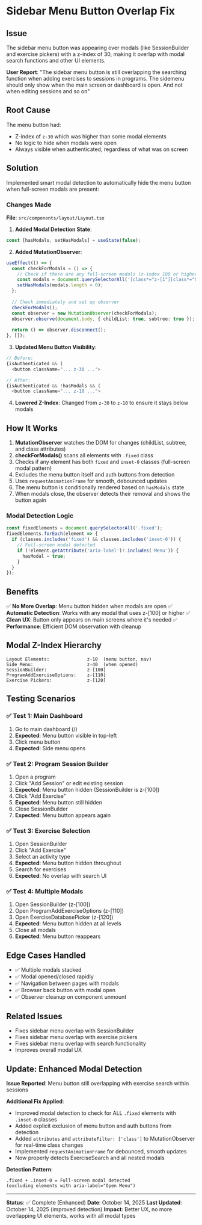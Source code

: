 # Sidebar Menu Button Overlap Fix

## Issue
The sidebar menu button was appearing over modals (like SessionBuilder and exercise pickers) with a z-index of 30, making it overlap with modal search functions and other UI elements.

**User Report**: "The sidebar menu button is still overlapping the searching function when adding exercises to sessions in programs. The sidemenu should only show when the main screen or dashboard is open. And not when editing sessions and so on"

## Root Cause
The menu button had:
- Z-index of `z-30` which was higher than some modal elements
- No logic to hide when modals were open
- Always visible when authenticated, regardless of what was on screen

## Solution
Implemented smart modal detection to automatically hide the menu button when full-screen modals are present:

### Changes Made

**File**: `src/components/layout/Layout.tsx`

1. **Added Modal Detection State**:
```typescript
const [hasModals, setHasModals] = useState(false);
```

2. **Added MutationObserver**:
```typescript
useEffect(() => {
  const checkForModals = () => {
    // Check if there are any full-screen modals (z-index 100 or higher)
    const modals = document.querySelectorAll('[class*="z-[1"][class*="0"]');
    setHasModals(modals.length > 0);
  };
  
  // Check immediately and set up observer
  checkForModals();
  const observer = new MutationObserver(checkForModals);
  observer.observe(document.body, { childList: true, subtree: true });
  
  return () => observer.disconnect();
}, []);
```

3. **Updated Menu Button Visibility**:
```typescript
// Before:
{isAuthenticated && (
  <button className="... z-30 ...">

// After:
{isAuthenticated && !hasModals && (
  <button className="... z-10 ...">
```

4. **Lowered Z-Index**: Changed from `z-30` to `z-10` to ensure it stays below modals

## How It Works

1. **MutationObserver** watches the DOM for changes (childList, subtree, and class attributes)
2. **checkForModals()** scans all elements with `.fixed` class
3. Checks if any element has both `fixed` and `inset-0` classes (full-screen modal pattern)
4. Excludes the menu button itself and auth buttons from detection
5. Uses `requestAnimationFrame` for smooth, debounced updates
6. The menu button is conditionally rendered based on `hasModals` state
7. When modals close, the observer detects their removal and shows the button again

### Modal Detection Logic
```typescript
const fixedElements = document.querySelectorAll('.fixed');
fixedElements.forEach(element => {
  if (classes.includes('fixed') && classes.includes('inset-0')) {
    // Full-screen modal detected
    if (!element.getAttribute('aria-label')?.includes('Menu')) {
      hasModal = true;
    }
  }
});
```

## Benefits

✅ **No More Overlap**: Menu button hidden when modals are open
✅ **Automatic Detection**: Works with any modal that uses z-[100] or higher
✅ **Clean UX**: Button only appears on main screens where it's needed
✅ **Performance**: Efficient DOM observation with cleanup

## Modal Z-Index Hierarchy

```
Layout Elements:              z-10  (menu button, nav)
Side Menu:                    z-40  (when opened)
SessionBuilder:               z-[100]
ProgramAddExerciseOptions:    z-[110]
Exercise Pickers:             z-[120]
```

## Testing Scenarios

### ✅ Test 1: Main Dashboard
1. Go to main dashboard (/)
2. **Expected**: Menu button visible in top-left
3. Click menu button
4. **Expected**: Side menu opens

### ✅ Test 2: Program Session Builder
1. Open a program
2. Click "Add Session" or edit existing session
3. **Expected**: Menu button hidden (SessionBuilder is z-[100])
4. Click "Add Exercise"
5. **Expected**: Menu button still hidden
6. Close SessionBuilder
7. **Expected**: Menu button appears again

### ✅ Test 3: Exercise Selection
1. Open SessionBuilder
2. Click "Add Exercise" 
3. Select an activity type
4. **Expected**: Menu button hidden throughout
5. Search for exercises
6. **Expected**: No overlap with search UI

### ✅ Test 4: Multiple Modals
1. Open SessionBuilder (z-[100])
2. Open ProgramAddExerciseOptions (z-[110])
3. Open ExerciseDatabasePicker (z-[120])
4. **Expected**: Menu button hidden at all levels
5. Close all modals
6. **Expected**: Menu button reappears

## Edge Cases Handled

- ✅ Multiple modals stacked
- ✅ Modal opened/closed rapidly
- ✅ Navigation between pages with modals
- ✅ Browser back button with modal open
- ✅ Observer cleanup on component unmount

## Related Issues

- Fixes sidebar menu overlap with SessionBuilder
- Fixes sidebar menu overlap with exercise pickers
- Fixes sidebar menu overlap with search functionality
- Improves overall modal UX

## Update: Enhanced Modal Detection

**Issue Reported**: Menu button still overlapping with exercise search within sessions

**Additional Fix Applied**:
- Improved modal detection to check for ALL `.fixed` elements with `.inset-0` classes
- Added explicit exclusion of menu button and auth buttons from detection
- Added `attributes` and `attributeFilter: ['class']` to MutationObserver for real-time class changes
- Implemented `requestAnimationFrame` for debounced, smooth updates
- Now properly detects ExerciseSearch and all nested modals

**Detection Pattern**:
```
.fixed + .inset-0 = Full-screen modal detected
(excluding elements with aria-label="Open Menu")
```

---

**Status**: ✅ Complete (Enhanced)
**Date**: October 14, 2025
**Last Updated**: October 14, 2025 (improved detection)
**Impact**: Better UX, no more overlapping UI elements, works with all modal types
